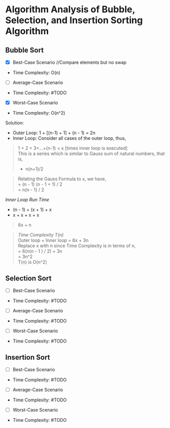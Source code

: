 # Algorithm Analysis of Bubble, Selection, and Insertion Sorting Algorithm

## Bubble Sort

- [x] Best-Case Scenario //Compare elements but no swap
-  Time Complexity: O(n) 

- [ ] Average-Case Scenario
-  Time Complexity: #TODO 

- [x] Worst-Case Scenario
-  Time Complexity: O(n^2) <br/>

Solution: 
* Outer Loop: 1 + [(n-1) + 1] + (n - 1) = 2n
* Inner Loop: Consider all cases of the outer loop, thus, <br/>
> 1 + 2 + 3+...+(n-1) = x [times inner loop is executed]<br/>
> This is a series which is similar to Gauss sum of natural numbers, that is, <br/>
> * n(n+1)/2 <br/> 

> Relating the Gauss Formula to x, we have, <br>
> = (n - 1) (n - 1 + 1) / 2 <br>
> = n(n - 1) / 2 <br>

*Inner Loop Run Time*
* (n - 1) + (x + 1) + x
* x + x + x + x
> 6x + n 

> *Time Complexity T(n)* <br>
> Outer loop + Inner loop = 6x + 3n <br>
> Replace x with n since Time Complexity is in terms of n, <br>
> = 6(n(n - 1 ) / 2) + 3n <br>
> = 3n^2 <br>
> T(n) is O(n^2) <br>


## Selection Sort

- [ ] Best-Case Scenario 
-  Time Complexity: #TODO

- [ ] Average-Case Scenario
-  Time Complexity: #TODO

- [ ] Worst-Case Scenario
-  Time Complexity: #TODO


## Insertion Sort

- [ ] Best-Case Scenario
-  Time Complexity: #TODO

- [ ] Average-Case Scenario
-  Time Complexity: #TODO

- [ ] Worst-Case Scenario
-  Time Complexity: #TODO
